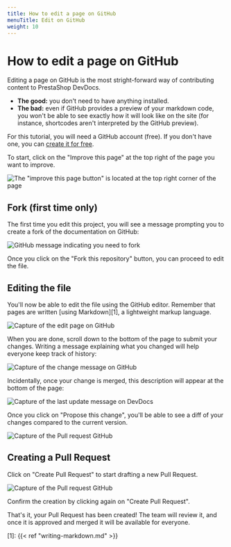 ```yaml
---
title: How to edit a page on GitHub
menuTitle: Edit on GitHub
weight: 10
---
```


# How to edit a page on GitHub

Editing a page on GitHub is the most stright-forward way of contributing content to PrestaShop DevDocs.

- **The good:** you don't need to have anything installed.
- **The bad:** even if GitHub provides a preview of your markdown code, you won't be able to see exactly how it will look like on the site (for instance, shortcodes aren't interpreted by the GitHub preview).

For this tutorial, you will need a GitHub account (free). If you don't have one, you can [create it for free](https://github.com/join).
    
To start, click on the "Improve this page" at the top right of the page you want to improve.

![The "improve this page button" is located at the top right corner of the page](../img/improve_button.png)

## Fork (first time only)

The first time you edit this project, you will see a message prompting you to create a fork of the documentation on GitHub:

![GitHub message indicating you need to fork](../img/github_need_to_fork.png)

Once you click on the "Fork this repository" button, you can proceed to edit the file.
 
## Editing the file

You'll now be able to edit the file using the GitHub editor. Remember that pages are written [using Markdown][1], a lightweight markup language.

![Capture of the edit page on GitHub](../img/github_edit.png)

When you are done, scroll down to the bottom of the page to submit your changes. Writing a message explaining what you changed will help everyone keep track of history:

![Capture of the change message on GitHub](../img/github_propose_file_change.png)

Incidentally, once your change is merged, this description will appear at the bottom of the page:

![Capture of the last update message on DevDocs](../img/github_last_update_message.png)

Once you click on "Propose this change", you'll be able to see a diff of your changes compared to the current version.

![Capture of the Pull request GitHub](../img/github_pr_draft.png)

## Creating a Pull Request

Click on "Create Pull Request" to start drafting a new Pull Request.

![Capture of the Pull request GitHub](../img/github_open_pull_request.png)

Confirm the creation by clicking again on "Create Pull Request".

That's it, your Pull Request has been created! The team will review it, and once it is approved and merged it will be available for everyone.
 
[1]: {{< ref "writing-markdown.md" >}}
